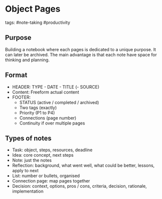 # Object Pages
tags: #note-taking #productivity

## Purpose

Building a notebook where each pages is dedicated to a unique purpose. It can later be archived. The main advantage is that each note have space for thinking and planning.

## Format

  * HEADER: TYPE - DATE - TITLE (- SOURCE)
  * Content: Freeform actual content
  * FOOTER:
    - STATUS (active / completed / archived)
    - Two tags (exactly)
    - Priority (P1 to P4)
    - Connections (page number)
    - Continuity if over multiple pages

## Types of notes

  * Task: object, steps, resources, deadline
  * Idea: core concept, next steps
  * Note: just the notes
  * Reflection: background, what went well, what could be better, lessons, apply to next
  * List: number or bullets, organised
  * Connection page: map pages together
  * Decision: context, options, pros / cons, criteria, decision, rationale, implementation
